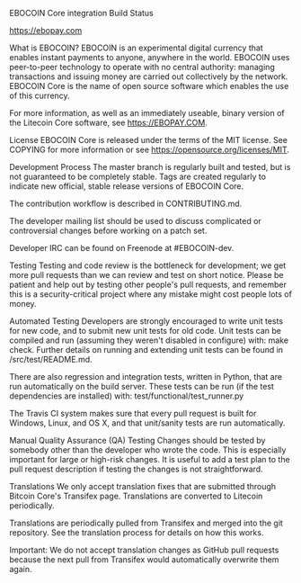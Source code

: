 
EBOCOIN Core integration
Build Status

https://ebopay.com

What is EBOCOIN?
EBOCOIN is an experimental digital currency that enables instant payments to anyone, anywhere in the world. EBOCOIN uses peer-to-peer technology to operate with no central authority: managing transactions and issuing money are carried out collectively by the network. EBOCOIN Core is the name of open source software which enables the use of this currency.

For more information, as well as an immediately useable, binary version of the Litecoin Core software, see https://EBOPAY.COM.

License
EBOCOIN Core is released under the terms of the MIT license. See COPYING for more information or see https://opensource.org/licenses/MIT.

Development Process
The master branch is regularly built and tested, but is not guaranteed to be completely stable. Tags are created regularly to indicate new official, stable release versions of EBOCOIN Core.

The contribution workflow is described in CONTRIBUTING.md.

The developer mailing list should be used to discuss complicated or controversial changes before working on a patch set.

Developer IRC can be found on Freenode at #EBOCOIN-dev.

Testing
Testing and code review is the bottleneck for development; we get more pull requests than we can review and test on short notice. Please be patient and help out by testing other people's pull requests, and remember this is a security-critical project where any mistake might cost people lots of money.

Automated Testing
Developers are strongly encouraged to write unit tests for new code, and to submit new unit tests for old code. Unit tests can be compiled and run (assuming they weren't disabled in configure) with: make check. Further details on running and extending unit tests can be found in /src/test/README.md.

There are also regression and integration tests, written in Python, that are run automatically on the build server. These tests can be run (if the test dependencies are installed) with: test/functional/test_runner.py

The Travis CI system makes sure that every pull request is built for Windows, Linux, and OS X, and that unit/sanity tests are run automatically.

Manual Quality Assurance (QA) Testing
Changes should be tested by somebody other than the developer who wrote the code. This is especially important for large or high-risk changes. It is useful to add a test plan to the pull request description if testing the changes is not straightforward.

Translations
We only accept translation fixes that are submitted through Bitcoin Core's Transifex page. Translations are converted to Litecoin periodically.

Translations are periodically pulled from Transifex and merged into the git repository. See the translation process for details on how this works.

Important: We do not accept translation changes as GitHub pull requests because the next pull from Transifex would automatically overwrite them again.
